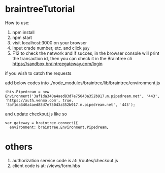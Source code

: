 # braintreeTutorial

How to use:
1. npm install
2. npm start
3. visit localhost:3000 on your browser
4. input crade number, etc. and click `pay`
5. F12 to check the network and if succes, in the browser console will print the transaction id, then you can check it in the Braintree cli
https://sandbox.braintreegateway.com/login


if you wish to catch the requests

add below codes into ./node_modules/braintree/lib/braintree/environment.js


    this.Pipedream = new Environment('3af1da340a4aed83d7e75043a352b917.m.pipedream.net', '443', 'https://auth.venmo.com', true, '3af1da340a4aed83d7e75043a352b917.m.pipedream.net', '443');


and update checkout.js like so


    var gateway = braintree.connect({
      environment: braintree.Environment.Pipedream,


# others
1. authorization service code is at: /routes/checkout.js
2. client code is at: /views/form.hbs
